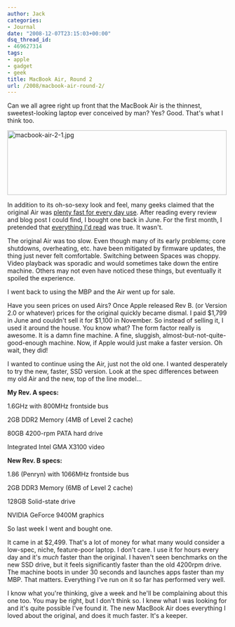 ```yaml
---
author: Jack
categories:
- Journal
date: "2008-12-07T23:15:03+00:00"
dsq_thread_id:
- 469627314
tags:
- apple
- gadget
- geek
title: MacBook Air, Round 2
url: /2008/macbook-air-round-2/
---
```


Can we all agree right up front that the MacBook Air is the thinnest, sweetest-looking laptop ever conceived by man? Yes? Good. That's what I think too.

<img src="/files//macbook-air-2-1.jpg" alt="macbook-air-2-1.jpg" border="0" width="500" height="147" />

In addition to its oh-so-sexy look and feel, many geeks claimed that the original Air was [plenty fast for every day use][1]. After reading every review and blog post I could find, I bought one back in June. For the first month, I pretended that [everything I'd read][2] was true. It wasn't.

The original Air was too slow. Even though many of its early problems; core shutdowns, overheating, etc. have been mitigated by firmware updates, the thing just never felt comfortable. Switching between Spaces was choppy. Video playback was sporadic and would sometimes take down the entire machine. Others may not even have noticed these things, but eventually it spoiled the experience.

I went back to using the MBP and the Air went up for sale.

Have you seen prices on used Airs? Once Apple released Rev B. (or Version 2.0 or whatever) prices for the original quickly became dismal. I paid $1,799 in June and couldn't sell it for $1,100 in November. So instead of selling it, I used it around the house. You know what? The form factor really is awesome. It is a damn fine machine. A fine, sluggish, almost-but-not-quite-good-enough machine. Now, if Apple would just make a faster version. Oh wait, they did!

I wanted to continue using the Air, just not the old one. I wanted desperately to try the new, faster, SSD version. Look at the spec differences between my old Air and the new, top of the line model&#8230;

**My Rev. A specs:**

1.6GHz with 800MHz frontside bus
  
2GB DDR2 Memory (4MB of Level 2 cache)
  
80GB 4200-rpm PATA hard drive
  
Integrated Intel GMA X3100 video

**New Rev. B specs:**

1.86 (Penryn) with 1066MHz frontside bus
  
2GB DDR3 Memory (6MB of Level 2 cache)
  
128GB Solid-state drive
  
NVIDIA GeForce 9400M graphics

So last week I went and bought one.

It came in at $2,499. That's a lot of money for what many would consider a low-spec, niche, feature-poor laptop. I don't care. I use it for hours every day and it's _much_ faster than the original. I haven't seen benchmarks on the new SSD drive, but it feels significantly faster than the old 4200rpm drive. The machine boots in under 30 seconds and launches apps faster than my MBP. That matters. Everything I've run on it so far has performed very well.

I know what you're thinking, give a week and he'll be complaining about this one too. You may be right, but I don't think so. I knew what I was looking for and it's quite possible I've found it. The new MacBook Air does everything I loved about the original, and does it much faster. It's a keeper.

 [1]: http://www.37signals.com/svn/posts/858-the-macbook-air-could-easily-be-the-only-machine
 [2]: http://paulstamatiou.com/2008/03/20/review-macbook-air
